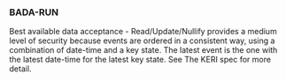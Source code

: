 ### BADA-RUN

Best available data acceptance - Read/Update/Nullify provides a medium level of security because events are ordered in a consistent way, using a combination of date-time and a key state. The latest event is the one with the latest date-time for the latest key state. See The KERI spec for more detail.